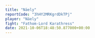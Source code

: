 ```yaml
---
title: "Näely"
reportCode: "3hHY2MRKgrdDkTPj"
player: "Näely"
fight: "Fathom-Lord Karathress"
date: 2021-10-06T18:48:50.877000+00:00
---
```

